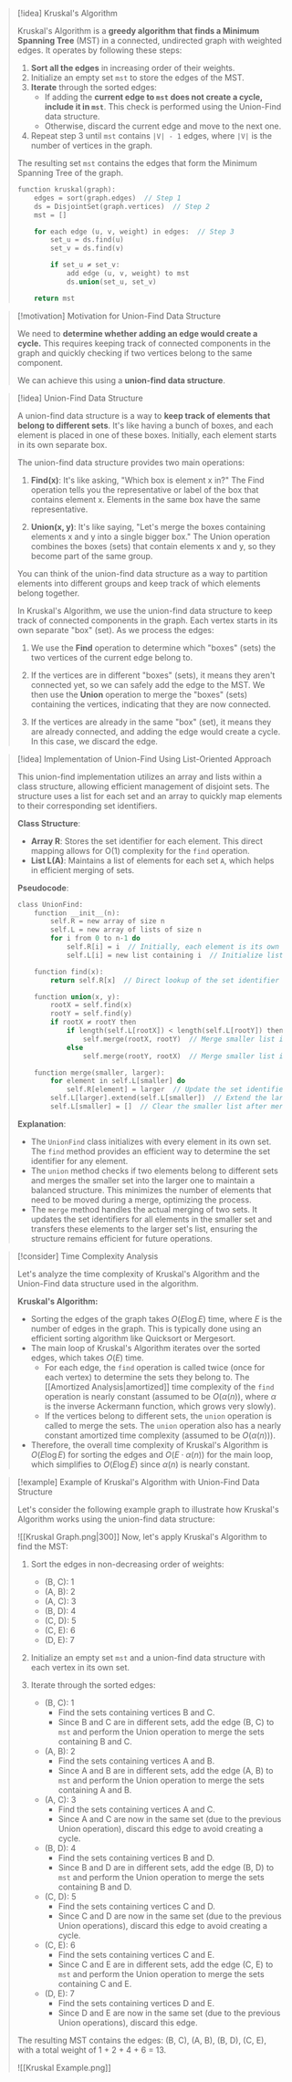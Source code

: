
> [!idea] Kruskal's Algorithm
>
> Kruskal's Algorithm is a **greedy algorithm that finds a Minimum Spanning Tree** (MST) in a connected, undirected graph with weighted edges. It operates by following these steps:
>
> 1. **Sort all the edges** in increasing order of their weights.
> 2. Initialize an empty set `mst` to store the edges of the MST.
> 3. **Iterate** through the sorted edges:
>    - If adding the **current edge to `mst` does not create a cycle, include it in `mst`**. This check is performed using the Union-Find data structure.
>    - Otherwise, discard the current edge and move to the next one.
> 4. Repeat step 3 until `mst` contains `|V| - 1` edges, where `|V|` is the number of vertices in the graph.
>
> The resulting set `mst` contains the edges that form the Minimum Spanning Tree of the graph.
>
> ```c
> function kruskal(graph):
>     edges = sort(graph.edges)  // Step 1
>     ds = DisjointSet(graph.vertices)  // Step 2
>     mst = []
>
>     for each edge (u, v, weight) in edges:  // Step 3
>         set_u = ds.find(u)
>         set_v = ds.find(v)
>
>         if set_u ≠ set_v:
>             add edge (u, v, weight) to mst
>             ds.union(set_u, set_v)
>
>     return mst
> ```

> [!motivation] Motivation for Union-Find Data Structure
> 
> We need to **determine whether adding an edge would create a cycle.** This requires keeping track of connected components in the graph and quickly checking if two vertices belong to the same component.
> 
> We can achieve this using a **union-find data structure**. 

> [!idea] Union-Find Data Structure
>
> A union-find data structure is a way to **keep track of elements that belong to different sets**. It's like having a bunch of boxes, and each element is placed in one of these boxes. Initially, each element starts in its own separate box.
>
> The union-find data structure provides two main operations:
>
> 1. **Find(x)**: It's like asking, "Which box is element x in?" The Find operation tells you the representative or label of the box that contains element x. Elements in the same box have the same representative.
>
> 2. **Union(x, y)**: It's like saying, "Let's merge the boxes containing elements x and y into a single bigger box." The Union operation combines the boxes (sets) that contain elements x and y, so they become part of the same group.
>
> You can think of the union-find data structure as a way to partition elements into different groups and keep track of which elements belong together.
>
> In Kruskal's Algorithm, we use the union-find data structure to keep track of connected components in the graph. Each vertex starts in its own separate "box" (set). As we process the edges:
>
> 1. We use the **Find** operation to determine which "boxes" (sets) the two vertices of the current edge belong to.
>
> 2. If the vertices are in different "boxes" (sets), it means they aren't connected yet, so we can safely add the edge to the MST. We then use the **Union** operation to merge the "boxes" (sets) containing the vertices, indicating that they are now connected.
>
> 3. If the vertices are already in the same "box" (set), it means they are already connected, and adding the edge would create a cycle. In this case, we discard the edge.
>

> [!idea] Implementation of Union-Find Using List-Oriented Approach
>
> This union-find implementation utilizes an array and lists within a class structure, allowing efficient management of disjoint sets. The structure uses a list for each set and an array to quickly map elements to their corresponding set identifiers.
>
> **Class Structure**:
> - **Array R**: Stores the set identifier for each element. This direct mapping allows for O(1) complexity for the `find` operation.
> - **List L(A)**: Maintains a list of elements for each set `A`, which helps in efficient merging of sets.
>
> **Pseudocode**:
> ```c
> class UnionFind:
>     function __init__(n):
>         self.R = new array of size n
>         self.L = new array of lists of size n
>         for i from 0 to n-1 do
>             self.R[i] = i  // Initially, each element is its own set
>             self.L[i] = new list containing i  // Initialize list for each element
>
>     function find(x):
>         return self.R[x]  // Direct lookup of the set identifier
>
>     function union(x, y):
>         rootX = self.find(x)
>         rootY = self.find(y)
>         if rootX ≠ rootY then
>             if length(self.L[rootX]) < length(self.L[rootY]) then
>                 self.merge(rootX, rootY)  // Merge smaller list into the larger one
>             else
>                 self.merge(rootY, rootX)  // Merge smaller list into the larger one
>
>     function merge(smaller, larger):
>         for element in self.L[smaller] do
>             self.R[element] = larger  // Update the set identifier in R
>         self.L[larger].extend(self.L[smaller])  // Extend the larger list with elements of the smaller
>         self.L[smaller] = []  // Clear the smaller list after merging
> ```
>
> **Explanation**:
> - The `UnionFind` class initializes with every element in its own set. The `find` method provides an efficient way to determine the set identifier for any element.
> - The `union` method checks if two elements belong to different sets and merges the smaller set into the larger one to maintain a balanced structure. This minimizes the number of elements that need to be moved during a merge, optimizing the process.
> - The `merge` method handles the actual merging of two sets. It updates the set identifiers for all elements in the smaller set and transfers these elements to the larger set's list, ensuring the structure remains efficient for future operations.




> [!consider] Time Complexity Analysis
> 
> Let's analyze the time complexity of Kruskal's Algorithm and the Union-Find data structure used in the algorithm.
> 
> **Kruskal's Algorithm:**
> - Sorting the edges of the graph takes $O(E \log E)$ time, where $E$ is the number of edges in the graph. This is typically done using an efficient sorting algorithm like Quicksort or Mergesort.
> - The main loop of Kruskal's Algorithm iterates over the sorted edges, which takes $O(E)$ time.
>   - For each edge, the `find` operation is called twice (once for each vertex) to determine the sets they belong to. The [[Amortized Analysis|amortized]] time complexity of the `find` operation is nearly constant (assumed to be $O(\alpha(n))$, where $\alpha$ is the inverse Ackermann function, which grows very slowly).
>   - If the vertices belong to different sets, the `union` operation is called to merge the sets. The `union` operation also has a nearly constant amortized time complexity (assumed to be $O(\alpha(n))$).
> - Therefore, the overall time complexity of Kruskal's Algorithm is $O(E \log E)$ for sorting the edges and $O(E \cdot \alpha(n))$ for the main loop, which simplifies to $O(E \log E)$ since $\alpha(n)$ is nearly constant.


> [!example] Example of Kruskal's Algorithm with Union-Find Data Structure
> 
> Let's consider the following example graph to illustrate how Kruskal's Algorithm works using the union-find data structure:
> 
> ![[Kruskal Graph.png|300]]
> Now, let's apply Kruskal's Algorithm to find the MST:
> 
> 1. Sort the edges in non-decreasing order of weights:
>    - (B, C): 1
>    - (A, B): 2
>    - (A, C): 3
>    - (B, D): 4
>    - (C, D): 5
>    - (C, E): 6
>    - (D, E): 7
> 
> 2. Initialize an empty set `mst` and a union-find data structure with each vertex in its own set.
> 
> 3. Iterate through the sorted edges:
>    - (B, C): 1
>      - Find the sets containing vertices B and C.
>      - Since B and C are in different sets, add the edge (B, C) to `mst` and perform the Union operation to merge the sets containing B and C.
>    - (A, B): 2
>      - Find the sets containing vertices A and B.
>      - Since A and B are in different sets, add the edge (A, B) to `mst` and perform the Union operation to merge the sets containing A and B.
>    - (A, C): 3
>      - Find the sets containing vertices A and C.
>      - Since A and C are now in the same set (due to the previous Union operation), discard this edge to avoid creating a cycle.
>    - (B, D): 4
>      - Find the sets containing vertices B and D.
>      - Since B and D are in different sets, add the edge (B, D) to `mst` and perform the Union operation to merge the sets containing B and D.
>    - (C, D): 5
>      - Find the sets containing vertices C and D.
>      - Since C and D are now in the same set (due to the previous Union operations), discard this edge to avoid creating a cycle.
>    - (C, E): 6
>      - Find the sets containing vertices C and E.
>      - Since C and E are in different sets, add the edge (C, E) to `mst` and perform the Union operation to merge the sets containing C and E.
>    - (D, E): 7
>      - Find the sets containing vertices D and E.
>      - Since D and E are now in the same set (due to the previous Union operations), discard this edge.
> 
> The resulting MST contains the edges: (B, C), (A, B), (B, D), (C, E), with a total weight of 1 + 2 + 4 + 6 = 13.
> 
> ![[Kruskal Example.png]]


